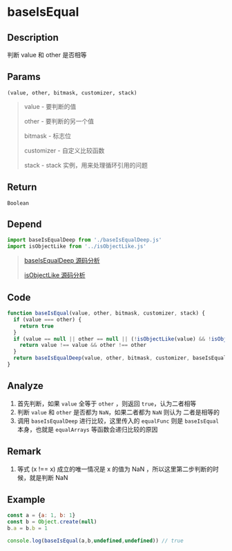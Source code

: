 # baseIsEqual 

## Description 
判断 value 和 other 是否相等
## Params
`(value, other, bitmask, customizer, stack)`
> value - 要判断的值
>
> other - 要判断的另一个值
>
> bitmask - 标志位
>
> customizer - 自定义比较函数
>
> stack - stack 实例，用来处理循环引用的问题
>

## Return
`Boolean`
## Depend
```js
import baseIsEqualDeep from './baseIsEqualDeep.js'
import isObjectLike from '../isObjectLike.js'
```
> [baseIsEqualDeep 源码分析](./baseIsEqualDeep.md)
>
> [isObjectLike 源码分析](../export/isObjectLike.md)
>

## Code
```js
function baseIsEqual(value, other, bitmask, customizer, stack) {
  if (value === other) {
    return true
  }
  if (value == null || other == null || (!isObjectLike(value) && !isObjectLike(other))) {
    return value !== value && other !== other
  }
  return baseIsEqualDeep(value, other, bitmask, customizer, baseIsEqual, stack)
}
```
## Analyze
1. 首先判断，如果 `value` 全等于 `other` ，则返回 `true`，认为二者相等
2. 判断 `value` 和 `other` 是否都为 `NaN`，如果二者都为 `NaN` 则认为 二者是相等的 
3. 调用 `baseIsEqualDeep` 进行比较，这里传入的 `equalFunc` 则是 `baseIsEqual` 本身，也就是 `equalArrays` 等函数会递归比较的原因
## Remark
1. 等式 (x !== x) 成立的唯一情况是 x 的值为 NaN ，所以这里第二步判断的时候，就是判断 NaN 
## Example
```js
const a = {a: 1, b: 1}
const b = Object.create(null)
b.a = b.b = 1

console.log(baseIsEqual(a,b,undefined,undefined)) // true
```
